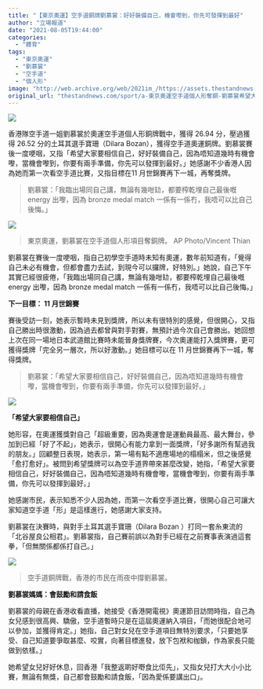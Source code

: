 ```yaml
---
title: "【東京奧運】空手道銅牌劉慕裳：好好裝備自己，機會嚟到，你先可發揮到最好"
author: "立場報道"
date: "2021-08-05T19:44:00"
categories:
  - "體育"
tags:
  - "東京奧運"
  - "劉慕裳"
  - "空手道"
  - "個人形"
image: "http://web.archive.org/web/2021im_/https://assets.thestandnews.com/media/photos/%E5%8A%89%E6%85%95%E8%A3%B3.png"
original_url: "thestandnews.com/sport/a-東京奧運空手道個人形奪銅-劉慕裳希望大家好好裝備自己-有兩手準備機會來才能發揮最好"
---
```

![](http://web.archive.org/web/2021im_/https://assets.thestandnews.com/media/photos/%E5%8A%89%E6%85%95%E8%A3%B3.png)

香港隊空手道一姐劉慕裳於奧運空手道個人形銅牌戰中，獲得 26.94 分，壓過獲得 26.52 分的土耳其選手寶珊（Dilara Bozan），獲得空手道奧運銅牌。劉慕裳賽後一度哽咽，又指「希望大家要相信自己，好好裝備自己，因為唔知道幾時有機會嚟，當機會嚟到，你要有兩手準備，你先可以發揮到最好。」她感謝不少香港人因為她而第一次看空手道比賽，又指目標在11 月世錦賽再下一城，再奪獎牌。

> 劉慕裳：「我臨出場同自己講，無論有幾咁攰，都要榨乾埋自己最後嘅 energy 出嚟，因為 bronze medal match 一係有一係冇，我唔可以比自己後悔。」

![](http://web.archive.org/web/2021im_/https://assets.thestandnews.com/media/photos/lau_0ROvpl5.jpg)
> 東京奧運，劉慕裳在空手道個人形項目奪銅牌。 AP Photo/Vincent Thian

劉慕裳在賽後一度哽咽，指自己初學空手道時未知有奧運，數年前知道有，「覺得自己未必有機會，但都會盡力去試，到現今可以攞牌，好特別。」她說，自己下午其實已經很疲倦，「我臨出場同自己講，無論有幾咁攰，都要榨乾埋自己最後嘅 energy 出嚟，因為 bronze medal match 一係有一係冇，我唔可以比自己後悔。」

**下一目標： 11 月世錦賽**

賽後受訪一刻，她表示暫時未見到獎牌，所以未有很特別的感覺，但很開心，又指自己勝出時很激動，因為過去都曾與對手對賽，無預計過今次自己會勝出。她回想上次在同一場地日本武道館比賽時未能晉身獎牌賽，今次奧運能打入獎牌賽，更可獲得獎牌「完全另一層次，所以好激動。」她目標可以在 11 月世錦賽再下一城，奪得獎牌。

> 劉慕裳：「希望大家要相信自己，好好裝備自己，因為唔知道幾時有機會嚟，當機會嚟到，你要有兩手準備，你先可以發揮到最好。」

![](http://web.archive.org/web/2021im_/https://assets.thestandnews.com/media/photos/227647320_4411584602260459_6854012178882848257_n_GiQycYW.jpg)

**「希望大家要相信自己」**

她形容，在奧運獲獎對自己「超級重要，因為奧運會是運動員最高、最大舞台，參加到已經「好了不起」，她表示，很開心有能力拿到一面獎牌，「好多謝所有幫過我的朋友。」回顧整日表現，她表示，第一場有點不適應場地的榻榻米，但之後感覺「愈打愈好」。被問到希望獎牌可以為空手道界帶來甚麼改變，她指，「希望大家要相信自己，好好裝備自己，因為唔知道幾時有機會嚟，當機會嚟到，你要有兩手準備，你先可以發揮到最好。」

她感謝市民，表示知悉不少人因為她，而第一次看空手道比賽，很開心自己可讓大家知道空手道「形」是這樣進行，她感謝大家支持。

劉慕裳在決賽時，與對手土耳其選手寶珊（Dilara Bozan ）打同一套糸東流的「北谷屋良公相君」。劉慕裳指，自己賽前誤以為對手已經在之前賽事表演過這套拳，「但無關係都係打自己。」

![](http://web.archive.org/web/2021im_/https://assets.thestandnews.com/media/photos/laulau.jpg)
> 空手道銅牌戰，香港的市民在雨夜中撐劉慕裳。

**劉慕裳媽媽：會鼓勵和請食飯**

劉慕裳的母親在香港收看直播，她接受《香港開電視》奧運節目訪問時指，自己為女兒感到很高興、驕傲，空手道暫時只是在這屆奧運納入項目，「而她很配合地可以參加，並獲得肯定。」她指，自己對女兒在空手道項目無特別要求，「只要她享受、自己知道要爭取甚麼、咬實，向著目標進發，放下包袱和枷鎖，作為家長只能做到依樣。」

她希望女兒好好休息，回香港「我整返啲好嘢食比佢先」，又指女兒打大大小小比賽，無論有無獎，自己都會鼓勵和請食飯，「因為愛係要講出口」。